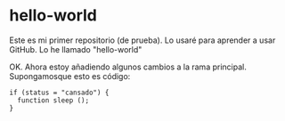 # hello-world
Este es mi primer repositorio (de prueba). Lo usaré para aprender a usar GitHub. Lo he llamado "hello-world"

OK. Ahora estoy añadiendo algunos cambios a la rama principal.
Supongamosque esto es código:

```
if (status = "cansado") {
  function sleep ();
}
```
